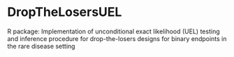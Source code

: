 # DropTheLosersUEL
R package: Implementation of unconditional exact likelihood (UEL) testing and inference procedure for drop-the-losers designs for binary endpoints in the rare disease setting
